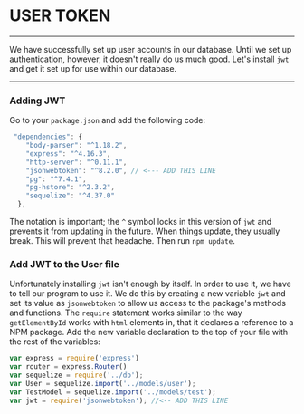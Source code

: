 # USER TOKEN
---
We have successfully set up user accounts in our database. Until we set up authentication, however, it doesn't really do us much good. Let's install `jwt` and get it set up for use within our database.
<hr>

### Adding JWT
Go to your `package.json` and add the following code:
```js
 "dependencies": {
    "body-parser": "^1.18.2",
    "express": "^4.16.3",
    "http-server": "^0.11.1",
    "jsonwebtoken": "^8.2.0", // <--- ADD THIS LINE
    "pg": "^7.4.1",
    "pg-hstore": "^2.3.2",
    "sequelize": "^4.37.0"
  },
```
The notation is important; the `^` symbol locks in this version of `jwt` and prevents it from updating in the future. When things update, they usually break. This will prevent that headache. Then run `npm update`.

### Add JWT to the User file
Unfortunately installing `jwt` isn't enough by itself. In order to use it, we have to tell our program to use it. We do this by creating a new variable `jwt` and set its value as `jsonwebtoken` to allow us access to the package's methods and functions. The `require` statement works similar to the way `getElementById` works with `html` elements in, that it declares a reference to a NPM package. Add the new variable declaration to the top of your file with the rest of the variables:

```js
var express = require('express')
var router = express.Router()
var sequelize = require('../db');
var User = sequelize.import('../models/user');
var TestModel = sequelize.import('../models/test');
var jwt = require('jsonwebtoken'); //<-- ADD THIS LINE
```

